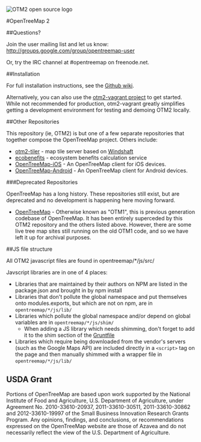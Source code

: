 ![OTM2 open source 
logo](https://opentreemap.github.io/images/logo@2x.png)

#OpenTreeMap 2

##Questions?

Join the user mailing list and let us know: 
http://groups.google.com/group/opentreemap-user

Or, try the IRC channel at #opentreemap on freenode.net.

##Installation

For full installation instructions, see the [Github 
wiki](https://github.com/OpenTreeMap/OTM2/wiki/Installation-Guide).

Alternatively, you can also use the [otm2-vagrant 
project](https://github.com/OpenTreeMap/otm2-vagrant) to get started. 
While not recommended for production, otm2-vagrant greatly simplifies 
getting a development environment for testing and demoing OTM2 locally.

##Other Repositories

This repository (ie, OTM2) is but one of a few separate repositories 
that together compose the OpenTreeMap project. Others include:

* [otm2-tiler](https://github.com/OpenTreeMap/otm2-tiler) - map tile 
server based on [Windshaft](https://github.com/CartoDB/Windshaft)
* [ecobenefits](https://github.com/OpenTreeMap/ecobenefits) - ecosystem 
benefits calculation service
* [OpenTreeMap-iOS](https://github.com/OpenTreeMap/OpenTreeMap-iOS) - An 
OpenTreeMap client for iOS devices.
* [OpenTreeMap-Android](https://github.com/OpenTreeMap/OpenTreeMap-Android) - An OpenTreeMap client for Android devices.

###Deprecated Repositories

OpenTreeMap has a long history. These repositories still exist, but are 
deprecated and no development is happening here moving forward.

* [OpenTreeMap](https://github.com/OpenTreeMap/OpenTreeMap) - Otherwise 
known as "OTM1", this is previous generation codebase of OpenTreeMap. It 
has been entirely superceded by this OTM2 repository and the others 
listed above. However, there are some live tree map sites still running 
on the old OTM1 code, and so we have left it up for archival purposes.

##JS file structure

All OTM2 javascript files are found in opentreemap/*/js/src/

Javscript libraries are in one of 4 places:
  - Libraries that are maintained by their authors on NPM are listed in the package.json and brought in by npm install
  - Libraries that don't pollute the global namespace and put themselves onto modules.exports, but which are not on npm, are in `opentreemap/*/js/lib/`
  - Libraries which pollute the global namespace and/or depend on global variables are in `opentreemap/*/js/shim/`
    * When adding a JS library which needs shimming, don't forget to add it to the shim section of the [Gruntfile](Gruntfile.js)
  - Libraries which require being downloaded from the vendor's servers (such as the Google Maps API) are included directly in a `<script>` tag on the page and then manually shimmed with a wrapper file in `opentreemap/*/js/lib/`

USDA Grant
---------------
Portions of OpenTreeMap are based upon work supported by the National Institute of Food and Agriculture, U.S. Department of Agriculture, under Agreement No. 2010-33610-20937, 2011-33610-30511, 2011-33610-30862 and 2012-33610-19997 of the Small Business Innovation Research Grants Program. Any opinions, findings, and conclusions, or recommendations expressed on the OpenTreeMap website are those of Azavea and do not necessarily reflect the view of the U.S. Department of Agriculture.

